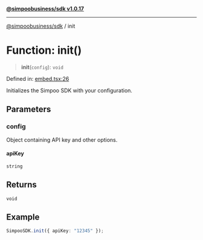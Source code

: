 [**@simpoobusiness/sdk v1.0.17**](../README.md)

***

[@simpoobusiness/sdk](../globals.md) / init

# Function: init()

> **init**(`config`): `void`

Defined in: [embed.tsx:26](https://github.com/Savics407/simpoo-sdk/blob/616cc964c3291ede4246e177fc558fa1be448d2d/src/embed.tsx#L26)

Initializes the Simpoo SDK with your configuration.

## Parameters

### config

Object containing API key and other options.

#### apiKey

`string`

## Returns

`void`

## Example

```ts
SimpooSDK.init({ apiKey: "12345" });
```
